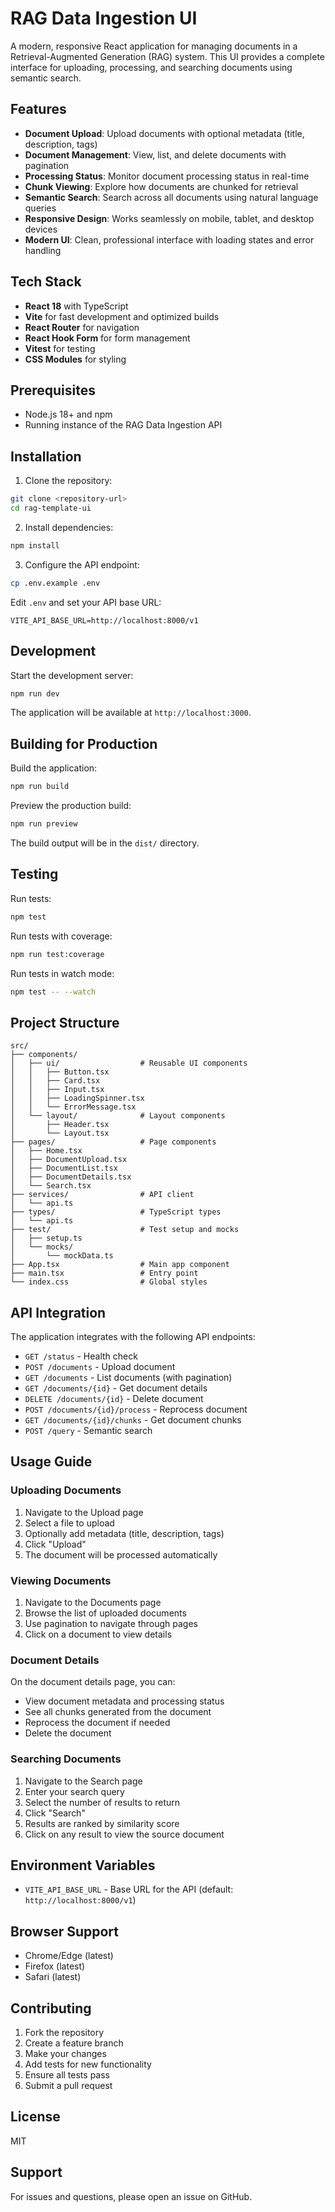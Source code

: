 # RAG Data Ingestion UI

A modern, responsive React application for managing documents in a Retrieval-Augmented Generation (RAG) system. This UI provides a complete interface for uploading, processing, and searching documents using semantic search.

## Features

- **Document Upload**: Upload documents with optional metadata (title, description, tags)
- **Document Management**: View, list, and delete documents with pagination
- **Processing Status**: Monitor document processing status in real-time
- **Chunk Viewing**: Explore how documents are chunked for retrieval
- **Semantic Search**: Search across all documents using natural language queries
- **Responsive Design**: Works seamlessly on mobile, tablet, and desktop devices
- **Modern UI**: Clean, professional interface with loading states and error handling

## Tech Stack

- **React 18** with TypeScript
- **Vite** for fast development and optimized builds
- **React Router** for navigation
- **React Hook Form** for form management
- **Vitest** for testing
- **CSS Modules** for styling

## Prerequisites

- Node.js 18+ and npm
- Running instance of the RAG Data Ingestion API

## Installation

1. Clone the repository:
```bash
git clone <repository-url>
cd rag-template-ui
```

2. Install dependencies:
```bash
npm install
```

3. Configure the API endpoint:
```bash
cp .env.example .env
```

Edit `.env` and set your API base URL:
```
VITE_API_BASE_URL=http://localhost:8000/v1
```

## Development

Start the development server:
```bash
npm run dev
```

The application will be available at `http://localhost:3000`.

## Building for Production

Build the application:
```bash
npm run build
```

Preview the production build:
```bash
npm run preview
```

The build output will be in the `dist/` directory.

## Testing

Run tests:
```bash
npm test
```

Run tests with coverage:
```bash
npm run test:coverage
```

Run tests in watch mode:
```bash
npm test -- --watch
```

## Project Structure

```
src/
├── components/
│   ├── ui/                  # Reusable UI components
│   │   ├── Button.tsx
│   │   ├── Card.tsx
│   │   ├── Input.tsx
│   │   ├── LoadingSpinner.tsx
│   │   └── ErrorMessage.tsx
│   └── layout/              # Layout components
│       ├── Header.tsx
│       └── Layout.tsx
├── pages/                   # Page components
│   ├── Home.tsx
│   ├── DocumentUpload.tsx
│   ├── DocumentList.tsx
│   ├── DocumentDetails.tsx
│   └── Search.tsx
├── services/                # API client
│   └── api.ts
├── types/                   # TypeScript types
│   └── api.ts
├── test/                    # Test setup and mocks
│   ├── setup.ts
│   └── mocks/
│       └── mockData.ts
├── App.tsx                  # Main app component
├── main.tsx                 # Entry point
└── index.css                # Global styles
```

## API Integration

The application integrates with the following API endpoints:

- `GET /status` - Health check
- `POST /documents` - Upload document
- `GET /documents` - List documents (with pagination)
- `GET /documents/{id}` - Get document details
- `DELETE /documents/{id}` - Delete document
- `POST /documents/{id}/process` - Reprocess document
- `GET /documents/{id}/chunks` - Get document chunks
- `POST /query` - Semantic search

## Usage Guide

### Uploading Documents

1. Navigate to the Upload page
2. Select a file to upload
3. Optionally add metadata (title, description, tags)
4. Click "Upload"
5. The document will be processed automatically

### Viewing Documents

1. Navigate to the Documents page
2. Browse the list of uploaded documents
3. Use pagination to navigate through pages
4. Click on a document to view details

### Document Details

On the document details page, you can:
- View document metadata and processing status
- See all chunks generated from the document
- Reprocess the document if needed
- Delete the document

### Searching Documents

1. Navigate to the Search page
2. Enter your search query
3. Select the number of results to return
4. Click "Search"
5. Results are ranked by similarity score
6. Click on any result to view the source document

## Environment Variables

- `VITE_API_BASE_URL` - Base URL for the API (default: `http://localhost:8000/v1`)

## Browser Support

- Chrome/Edge (latest)
- Firefox (latest)
- Safari (latest)

## Contributing

1. Fork the repository
2. Create a feature branch
3. Make your changes
4. Add tests for new functionality
5. Ensure all tests pass
6. Submit a pull request

## License

MIT

## Support

For issues and questions, please open an issue on GitHub.
